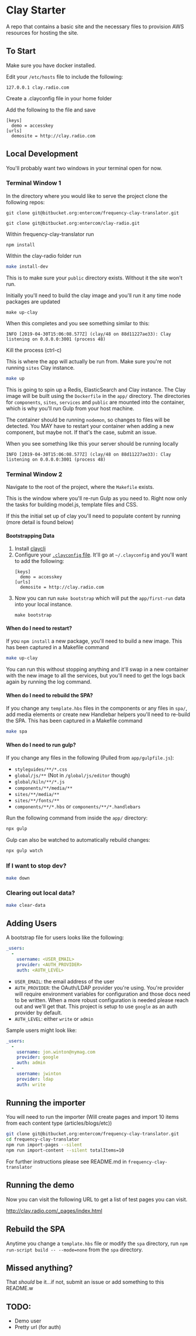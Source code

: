 #     Clay Starter

A repo that contains a basic site and the necessary files to provision AWS resources for hosting the site.

## To Start

Make sure you have docker installed.

Edit your `/etc/hosts` file to include the following:

```
127.0.0.1 clay.radio.com
```

Create a .clayconfig file in your home folder

Add the following to the file and save
```
[keys]
  demo = accesskey
[urls]
  demosite = http://clay.radio.com
```
## Local Development

You'll probably want two windows in your terminal open for now.

### Terminal Window 1

In the directory where you would like to serve the project clone the following repos:
```
git clone git@bitbucket.org:entercom/frequency-clay-translator.git
```
```
git clone git@bitbucket.org:entercom/clay-radio.git
```

Within frequency-clay-translator run
```
npm install
``` 
Within the clay-radio folder run

```bash
make install-dev
```

This is to make sure your `public` directory exists. Without it the site won't run.

Initially you'll need to build the clay image and you'll run it any time node packages are updated
```
make up-clay
```
When this completes and you see something similar to this:
```
INFO [2019-04-30T15:06:08.577Z] (clay/48 on 88d11227ae33): Clay listening on 0.0.0.0:3001 (process 48)
```

Kill the process (ctrl-c)

This is where the app will actually be run from. Make sure you're not running `sites` Clay instance.

```bash
make up
```

This is going to spin up a Redis, ElasticSearch and Clay instance. The Clay image will be built using the `Dockerfile` in the `app/` directory. The directories for `components`, `sites`, `services` and `public` are mounted into the container, which is why you'll run Gulp from your host machine.

The container should be running `nodemon`, so changes to files will be detected. You MAY have to restart your container when adding a new component, but maybe not. If that's the case, submit an issue.

When you see something like this your server should be running locally
```
INFO [2019-04-30T15:06:08.577Z] (clay/48 on 88d11227ae33): Clay listening on 0.0.0.0:3001 (process 48)
```

### Terminal Window 2

Navigate to the root of the project, where the `Makefile` exists.

This is the window where you'll re-run Gulp as you need to. Right now only the tasks for building model.js, template files and CSS.

If this the initial set up of clay you'll need to populate content by running (more detail is found below)

#### Bootstrapping Data

1. Install [claycli](https://github.com/clay/claycli)
2. Configure your [`.clayconfig` file](https://github.com/clay/claycli#usage). It'll go at `~/.clayconfig` and you'll want to add the following:
    ```
    [keys]
      demo = accesskey
    [urls]
      demosite = http://clay.radio.com
    ```
3. Now you can run `make bootstrap` which will put the `app/first-run` data into your local instance.
    ```
    make bootstrap
    ```


#### When do I need to restart?

If you `npm install` a new package, you'll need to build a new image. This has been captured in a Makefile command

```bash
make up-clay
```
You can run this without stopping anything and it'll swap in a new container with the new image to all the services, but you'll need to get the logs back again by running the log command.

#### When do I need to rebuild the SPA?

If you change any `template.hbs` files in the components or any files in `spa/`, add media elements or create new Handlebar helpers you'll need to re-build the SPA. This has been captured in a Makefile command

```bash
make spa
```

#### When do I need to run gulp?

If you change any files in the following (Pulled from `app/gulpfile.js`): 
* `styleguides/**/*.css`
* `global/js/**` (Not in `/global/js/editor` though)
* `global/kiln/**/*.js`
* `components/**/media/**`
* `sites/**/media/**`
* `sites/**/fonts/**`
* `components/**/*.hbs` or `components/**/*.handlebars`

Run the following command from inside the `app/` directory:
```bash
npx gulp
```

Gulp can also be watched to automatically rebuild changes:
```bash
npx gulp watch
```

### If I want to stop dev?

```bash
make down
```

### Clearing out local data?

```bash
make clear-data
```

## Adding Users

A bootstrap file for users looks like the following:

```yaml
_users:
  -
    username: <USER_EMAIL>
    provider: <AUTH_PROVIDER>
    auth: <AUTH_LEVEL>
```

- `USER_EMAIL`: the email address of the user
- `AUTH_PROVIDER`: the OAuth/LDAP provider you're using. You're provider will require environment variables for configuration and those docs need to be written. When a more robust configuration is needed please reach out and we'll get that. This project is setup to use `google` as an auth provider by default.
- `AUTH_LEVEL`: either `write` or `admin`

Sample users might look like:

```yaml
_users:
  -
    username: jon.winton@nymag.com
    provider: google
    auth: admin
  -
    username: jwinton
    provider: ldap
    auth: write
```

## Running the importer

You will need to run the importer (Will create pages and import 10 items from each content type (articles/blogs/etc))

```bash
git clone git@bitbucket.org:entercom/frequency-clay-translator.git
cd frequency-clay-translator
npm run import-pages --silent
npm run import-content --silent totalItems=10
```

For further instructions please see README.md in ```frequency-clay-translator```

## Running the demo

Now you can visit the following URL to get a list of test pages you can visit.

http://clay.radio.com/_pages/index.html

## Rebuild the SPA

Anytime you change a `template.hbs` file  or modify the `spa` directory, run
`npm run-script build -- --mode=none` from the `spa` directory.

## Missed anything?
That _should_ be it...if not, submit an issue or add something to this README.w

## TODO:
- Demo user
- Pretty url (for auth)

